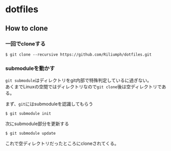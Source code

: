 # dotfiles

## How to clone

### 一回でcloneする

```console
$ git clone --recursive https://github.com/Riliumph/dotfiles.git
```

### submoduleを動かす

`git submodule`はディレクトリをgit内部で特殊判定しているに過ぎない。  
あくまでLinuxの空間ではディレクトリなので`git clone`後は空ディレクトリである。

まず、`git`にはsubmoduleを認識してもらう

```console
$ git submodule init
```

次にsubmodule部分を更新する

```console
$ git submodule update
```

これで空ディレクトリだったところにcloneされてくる。
